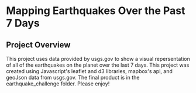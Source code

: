 # Mapping Earthquakes Over the Past 7 Days

## Project Overview

This project uses data provided by usgs.gov to show a visual repersentation of all of the earthquakes on the planet over the last 7 days.
This project was created using Javascript's leaflet and d3 libraries, mapbox's api, and geoJson data from usgs.gov. The final product is 
in the earthquake_challenge folder. Please enjoy!
